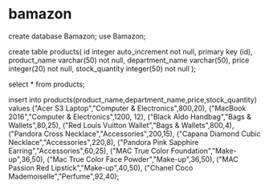 # bamazon


create database Bamazon;
use Bamazon;

create table products(
id integer auto_increment not null,
primary key (id),
product_name varchar(50) not null,
department_name varchar(50),
price integer(20) not null,
stock_quantity integer(50) not null
);

select * from products;

insert into products(product_name,department_name,price,stock_quantity)
values
("Acer S3 Laptop","Computer & Electronics",800,20),
("MacBook 2016","Computer & Electronics",1200, 12),
("Black Aldo Handbag","Bags & Wallets",80,25),
("Red Louis Vuitton Wallet","Bags & Wallets",800,4),
("Pandora Cross Necklace","Accessories",200,15),
("Capana Diamond Cubic Necklace","Accessories",220,8),
("Pandora Pink Sapphire Earring","Accessories",60,25),
("MAC True Color Foundation","Make-up",36,50),
("Mac True Color Face Powder","Make-up",36,50),
("MAC Passion Red Lipstick","Make-up",40,50),
("Chanel Coco Mademoiselle","Perfume",92,40);




